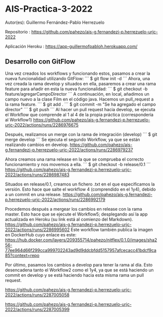 # AIS-Practica-3-2022

Autor(es): Guillermo Fernández-Pablo Herrezuelo

Repositorio : https://github.com/pahezo/ais-g.fernandezj-p.herrezuelo-urjc-2022

Aplicación Heroku : https://app-guillermofpabloh.herokuapp.com/

## Desarrollo con GitFlow

Una vez creados los workflows y funcionando estos, pasamos a crear la nueva funcionalidad utilizando GitFlow:
´´´
$ git flow init -d
´´´
Ahora, una vez creada la rama develop y situados en ella, pasaremos a crear una rama feature para añadir en esta la nueva funcionalidad:
´´´
$ git checkout -b feature/agregarCampoDirector
´´´
A continuación, en local,  añadimos un campo nuevo a la clase Film en el código java. Hacemos un pull_request a la rama feature.
´´´
$ git add .
´´´
$ git commit -m "Se ha agregado el campo director"
´´´
$ git push
´´´
Al hacer un pull request hacia develop, se ejecuta el Workflow que comprende al 1 al 4 de la propia práctica (correspondería al Workflow1)
https://github.com/pahezo/ais-g.fernandezj-p.herrezuelo-urjc-2022/actions/runs/2286976675

Después, realizamos un merge con la rama de integración (develop)
´´´
$ git merge develop
´´´
Se ejecuta el segundo Workflow, ya que se están realizando cambios en develop.
https://github.com/pahezo/ais-g.fernandezj-p.herrezuelo-urjc-2022/actions/runs/2286979237

Ahora creamos una rama release en la que se comprueba el correcto funcionamiento y nos movemos a ella.
´´´
$ git checkout -b release/0.1
´´´
https://github.com/pahezo/ais-g.fernandezj-p.herrezuelo-urjc-2022/actions/runs/2286987483

Situados en release/0.1, creamos un fichero .txt en el que especificamos la versión. Esto hace que salte el workflow 4 (comprendido en el 1y4), debido a
un commit en una release.
https://github.com/pahezo/ais-g.fernandezj-p.herrezuelo-urjc-2022/actions/runs/2286992179

Procedemos después a mergear los cambios en release con la rama master. Esto hace que se ejecute el Workflow5; desplegando así la app actualizada en Heroku
(su link está al comienzo del Markdown).
https://github.com/pahezo/ais-g.fernandezj-p.herrezuelo-urjc-2022/actions/runs/2286995602
Este workflow también publica la imagen en DockerHub cuyo enlace es este:
https://hub.docker.com/layers/209355714/pahezo/nitflex/0.1.0/images/sha256-77ee964d66f299cca999702243ad9d9ddcbfdd5157957afcecacc41bdcf9ca85?context=repo

Por último, pasamos los cambios a develop para tener la rama al día. Esto desencadena tanto el Workflow2 como el 1y4, ya que se está haciendo un commit en develop 
y se está haciendo hacia esta misma rama un pull request.

https://github.com/pahezo/ais-g.fernandezj-p.herrezuelo-urjc-2022/actions/runs/2287005058

https://github.com/pahezo/ais-g.fernandezj-p.herrezuelo-urjc-2022/actions/runs/2287005399

